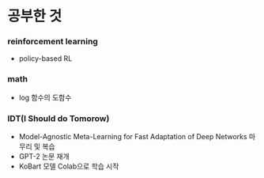 # 공부한 것
### reinforcement learning
* policy-based RL
### math
* log 함수의 도함수
### IDT(I Should do Tomorow)
* Model-Agnostic Meta-Learning for Fast Adaptation of Deep Networks 마무리 및 복습
* GPT-2 논문 재개
* KoBart 모델 Colab으로 학습 시작
